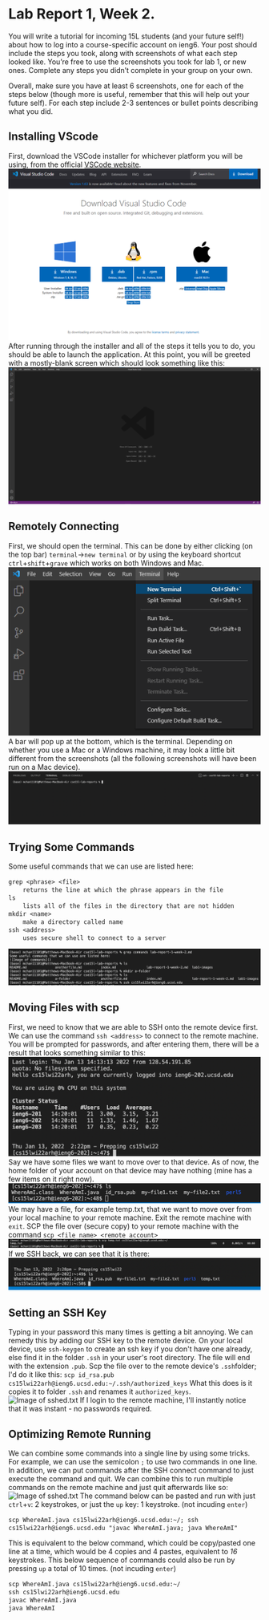 # Lab Report 1, Week 2.
You will write a tutorial for incoming 15L students (and your future self!) about how to log into a course-specific account on ieng6. Your post should include the steps you took, along with screenshots of what each step looked like. You’re free to use the screenshots you took for lab 1, or new ones. Complete any steps you didn’t complete in your group on your own.

Overall, make sure you have at least 6 screenshots, one for each of the steps below (though more is useful, remember that this will help out your future self). For each step include 2-3 sentences or bullet points describing what you did.

## Installing VScode
First, download the VSCode installer for whichever platform you will be using, from the official [VSCode website](https://code.visualstudio.com/Download). 
![vscode download page](lab1-images/img1.png)
After running through the installer and all of the steps it tells you to do, you should be able to launch the application. At this point, you will be greeted with a mostly-blank screen which should look something like this:
![vscode first entry](lab1-images/img2.png)

## Remotely Connecting
First, we should open the terminal. This can be done by either clicking (on the top bar) `terminal`->`new terminal` or by using the keyboard shortcut `ctrl`+`shift`+`grave` which works on both Windows and Mac.
![Image of opening terminal](lab1-images/img3.png)
A bar will pop up at the bottom, which is the terminal. Depending on whether you use a Mac or a Windows machine, it may look a little bit different from the screenshots (all the following screenshots will have been run on a Mac device).
![Image of blank terminal](lab1-images/img4.png)
## Trying Some Commands
Some useful commands that we can use are listed here:
```
grep <phrase> <file>
	returns the line at which the phrase appears in the file
ls
	lists all of the files in the directory that are not hidden
mkdir <name>
	make a directory called name
ssh <address>
	uses secure shell to connect to a server
```
![Image of commands](lab1-images/img5.png)
## Moving Files with scp
First, we need to know that we are able to SSH onto the remote device first. We can use the command `ssh <address>` to connect to the remote machine. You will be prompted for passwords, and after entering them, there will be a result that looks something similar to this:
![Image of ssh](lab1-images/img6.png)
Say we have some files we want to move over to that device. As of now, the home folder of your account on that device may have nothing (mine has a few items on it right now). 
![Image of ls](lab1-images/img7.png)
We may have a file, for example temp.txt, that we want to move over from your local machine to your remote machine. Exit the remote machine with `exit`. 
SCP the file over (secure copy) to your remote machine with the command `scp <file name> <remote account>`
![Image of using scp](lab1-images/img8.png)
If we SSH back, we can see that it is there:
![Image of temp.txt](lab1-images/img9.png)
## Setting an SSH Key
Typing in your password this many times is getting a bit annoying. We can remedy this by adding our SSH key to the remote device. On your local device, use `ssh-keygen` to create an ssh key if you don't have one already, else find it in the folder `.ssh` in your user's root directory. The file will end with the extension `.pub`. Scp the file over to the remote device's `.ssh`folder; I'd do it like this:
```scp id_rsa.pub cs15lwi22arh@ieng6.ucsd.edu:~/.ssh/authorized_keys``` What this does is it copies it to folder `.ssh` and renames it `authorized_keys`.
![Image of sshed.txt](lab1-images/img10.png)
If I login to the remote machine, I'll instantly notice that it was instant - no passwords required.
## Optimizing Remote Running
We can combine some commands into a single line by using some tricks.
For example, we can use the semicolon `;` to use two commands in one line. In addition, we can put commands after the SSH connect command to just execute the command and quit. We can combine this to run multiple commands on the remote machine and just quit afterwards like so:
![Image of sshed.txt](lab1-images/img11.png)
The command below can be pasted and run with just `ctrl`+`v`: 2 keystrokes, or just the `up` key: 1 keystroke. (not incuding `enter`)
```
scp WhereAmI.java cs15lwi22arh@ieng6.ucsd.edu:~/; ssh cs15lwi22arh@ieng6.ucsd.edu "javac WhereAmI.java; java WhereAmI"
```
This is equivalent to the below command, which could be copy/pasted one line at a time, which would be 4 copies and 4 pastes, equivalent to *16* keystrokes. This below sequence of commands could also be run by pressing `up` a total of 10 times. (not incuding `enter`)
```
scp WhereAmI.java cs15lwi22arh@ieng6.ucsd.edu:~/
ssh cs15lwi22arh@ieng6.ucsd.edu 
javac WhereAmI.java
java WhereAmI
```
